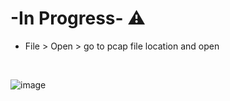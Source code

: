   # -In Progress- :warning:
* File > Open > go to pcap file location and open 

<br>

![image](https://github.com/T-A-Smith/Wireshark-Practice/assets/143060189/a17b6f3f-c00d-447d-8e71-3a817afcf03f)


